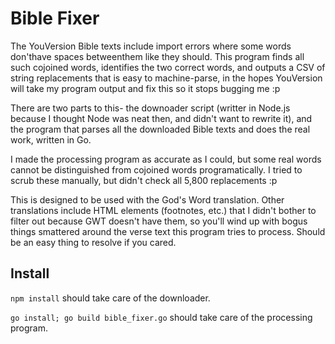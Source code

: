 Bible Fixer
==========

The YouVersion Bible texts include import errors where some words don'thave spaces betweenthem like they should. This program finds all such cojoined words, identifies the two correct words, and outputs a CSV of string replacements that is easy to machine-parse, in the hopes YouVersion will take my program output and fix this so it stops bugging me :p

There are two parts to this- the downoader script (writter in Node.js because I thought Node was neat then, and didn't want to rewrite it), and the program that parses all the downloaded Bible texts and does the real work, written in Go.

I made the processing program as accurate as I could, but some real words cannot be distinguished from cojoined words programatically. I tried to scrub these manually, but didn't check all 5,800 replacements :p

This is designed to be used with the God's Word translation. Other translations include HTML elements (footnotes, etc.) that I didn't bother to filter out because GWT doesn't have them, so you'll wind up with bogus things smattered around the verse text this program tries to process. Should be an easy thing to resolve if you cared.

Install
-------

`npm install` should take care of the downloader. 

`go install; go build bible_fixer.go` should take care of the processing program.
